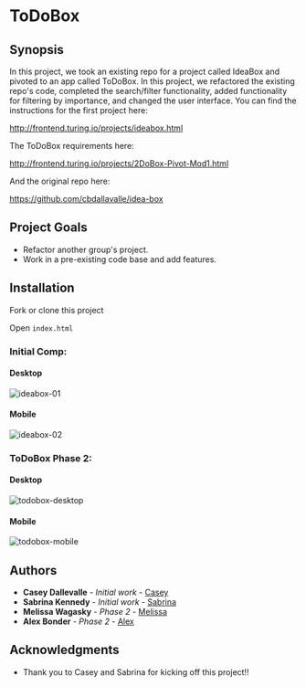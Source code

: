# ToDoBox

## Synopsis

In this project, we took an existing repo for a project called IdeaBox and pivoted to an app called ToDoBox. In this project, we refactored the existing repo's code, completed the search/filter functionality, added functionality for filtering by importance, and changed the user interface. You can find the instructions for the first project here:

http://frontend.turing.io/projects/ideabox.html

The ToDoBox requirements here:

http://frontend.turing.io/projects/2DoBox-Pivot-Mod1.html

And the original repo here:

https://github.com/cbdallavalle/idea-box 

## Project Goals

* Refactor another group's project.
* Work in a pre-existing code base and add features.

## Installation

Fork or clone this project

Open `index.html`

### Initial Comp:

#### Desktop
![ideabox-01](https://user-images.githubusercontent.com/24358415/32330873-0c8f5a50-bfa7-11e7-8330-5f3ba1fadbe9.png)

#### Mobile
![ideabox-02](https://user-images.githubusercontent.com/24358415/32330877-0e404378-bfa7-11e7-8a58-9b7d2ffa1e11.png)

### ToDoBox Phase 2:

#### Desktop
![todobox-desktop](https://user-images.githubusercontent.com/24358415/32330879-1017dba2-bfa7-11e7-9a94-eeaf2f14b0e0.png)

#### Mobile
![todobox-mobile](https://user-images.githubusercontent.com/24358415/32330885-131af03c-bfa7-11e7-8df2-22f08885d699.png)

## Authors

* **Casey Dallevalle** - *Initial work* - [Casey](https://github.com/cbdallavalle)
* **Sabrina Kennedy** - *Initial work* - [Sabrina](https://github.com/skenne21)
* **Melissa Wagasky** - *Phase 2* - [Melissa](https://github.com/wagasky)
* **Alex Bonder** - *Phase 2* - [Alex](https://github.com/lexbonder)

## Acknowledgments

* Thank you to Casey and Sabrina for kicking off this project!!
